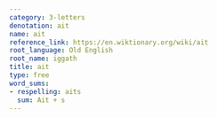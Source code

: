 ```yaml
---
category: 3-letters
denotation: ait
name: ait
reference_link: https://en.wiktionary.org/wiki/ait
root_language: Old English
root_name: iggath
title: ait
type: free
word_sums:
- respelling: aits
  sum: Ait + s
---
```


